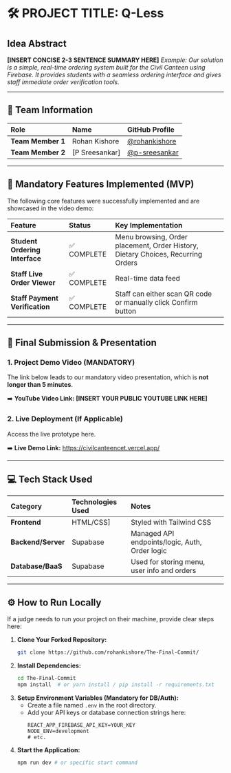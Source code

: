 # 🛠️ PROJECT TITLE: Q-Less

## Idea Abstract

**[INSERT CONCISE 2-3 SENTENCE SUMMARY HERE]**
*Example: Our solution is a simple, real-time ordering system built for the Civil Canteen using Firebase. It provides students with a seamless ordering interface and gives staff immediate order verification tools.*

---

## 👥 Team Information

| Role | Name | GitHub Profile |
| :--- | :--- | :--- |
| **Team Member 1** | Rohan Kishore | [@rohankishore](https://github.com/rohankishore) |
| **Team Member 2** | [P Sreesankar] | [@p-sreesankar](https://github.com/p-sreesankar) |

---

## 🎯 Mandatory Features Implemented (MVP)

The following core features were successfully implemented and are showcased in the video demo:

| Feature | Status | Key Implementation |
| :--- | :--- | :--- |
| **Student Ordering Interface** | ✅ COMPLETE | Menu browsing, Order placement, Order History, Dietary Choices, Recurring Orders |
| **Staff Live Order Viewer** | ✅ COMPLETE | Real-time data feed |
| **Staff Payment Verification** | ✅ COMPLETE | Staff can either scan QR code or manually click Confirm button |

---

## 📼 Final Submission & Presentation

### 1. Project Demo Video (MANDATORY)

The link below leads to our mandatory video presentation, which is **not longer than 5 minutes**.

➡️ **YouTube Video Link:** **[INSERT YOUR PUBLIC YOUTUBE LINK HERE]**

### 2. Live Deployment (If Applicable)

Access the live prototype here.

➡️ **Live Demo Link:** https://civilcanteencet.vercel.app/

---

## 💻 Tech Stack Used

| Category | Technologies Used | Notes |
| :--- | :--- | :--- |
| **Frontend** | HTML/CSS] | Styled with Tailwind CSS |
| **Backend/Server** | Supabase | Managed API endpoints/logic, Auth, Order logic |
| **Database/BaaS** | Supabase | Used for storing menu, user info and orders |

---

## ⚙️ How to Run Locally

If a judge needs to run your project on their machine, provide clear steps here:

1.  **Clone Your Forked Repository:**
    ```bash
    git clone https://github.com/rohankishore/The-Final-Commit/
    ```
2.  **Install Dependencies:**
    ```bash
    cd The-Final-Commit
    npm install  # or yarn install / pip install -r requirements.txt
    ```
3.  **Setup Environment Variables (Mandatory for DB/Auth):**
    * Create a file named `.env` in the root directory.
    * Add your API keys or database connection strings here:
        ```
        REACT_APP_FIREBASE_API_KEY=YOUR_KEY
        NODE_ENV=development
        # etc.
        ```
4.  **Start the Application:**
    ```bash
    npm run dev # or specific start command
    ```
